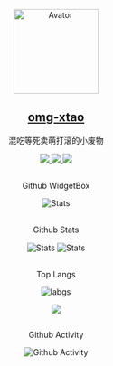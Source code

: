 <!--
头像
-->
<p align="center">
 <img width="150px" src="https://i.dawnlab.me/10985639bbc08139751edb578f19cc27.png" align="center" alt="Avator" />
 <h2 align="center">
   <a href="https://my.xtaolink.cn">
     omg-xtao
   </a>
 </h2>
 <p align="center">
  混吃等死卖萌打滚的小废物
 </p>
</p>
<!--
图标
-->
<p align="center">
    <a href="https://afdian.net/@xtaodada">
      <img src="https://img.shields.io/badge/%F0%9F%94%8B-%E7%88%B1%E5%8F%91%E7%94%B5-gray.svg?colorA=FF5733&colorB=FF9633&style=for-the-badge"/>
    </a>
    <a href="https://t.me/mrwangzhe">
      <img src="https://img.shields.io/badge/%E2%9C%88%EF%B8%8F-mrwangzhe-gray.svg?colorA=33C6FF&colorB=3395FF&style=for-the-badge"/>
    </a>
    <a href="https://t.me/joinchat/Ver2ddjF4rwcPF9B">
      <img src="https://img.shields.io/badge/%F0%9F%92%AC-PagerMaid-gray.svg?colorA=FE669D&colorB=F7409B&style=for-the-badge"/>
    </a>
</p>
<!--
Github WidgetBox
-->
<p align="center">
 <h2 align="center">
 </h2>
 <p align="center">
  Github WidgetBox
 </p>
</p>

<p align="center">
 <img src="https://github-widgetbox.vercel.app/api/profile?username=omg-xtao&data=followers,repositories,stars,commits" align="center" alt="Stats" />
</p>
<!--
Github Stats
-->
<p align="center">
 <h2 align="center">
 </h2>
 <p align="center">
  Github Stats
 </p>
</p>

<p align="center">
 <img src="https://github-readme-stats.vercel.app/api?username=omg-xtao&count_private=true&show_icons=true&line_height=46" align="center" alt="Stats" />
 <img src="https://github-contribution-stats.vercel.app/api/?username=omg-xtao" align="center" alt="Stats" />
</p>
<!--
Top Langs
-->
<p align="center">
 <h2 align="center">
 </h2>
 <p align="center">
  Top Langs
 </p>
</p>

<p align="center">
 <img src="https://github-readme-stats.vercel.app/api/top-langs/?username=omg-xtao&layout=compact&langs_count=8&card_width=445" align="center" alt="labgs" />
</p>
<p align="center">
 <img src="https://cr-skills-chart-widget.azurewebsites.net/api/api?username=omg-xtao" />
</p>
<!--
Github Activity
-->
<p align="center">
 <h2 align="center">
 </h2>
 <p align="center">
  Github Activity
 </p>
</p>

<p align="center">
 <img src="https://activity-graph.herokuapp.com/graph?username=omg-xtao&theme=xcode" align="center" alt="Github Activity" />
</p>
